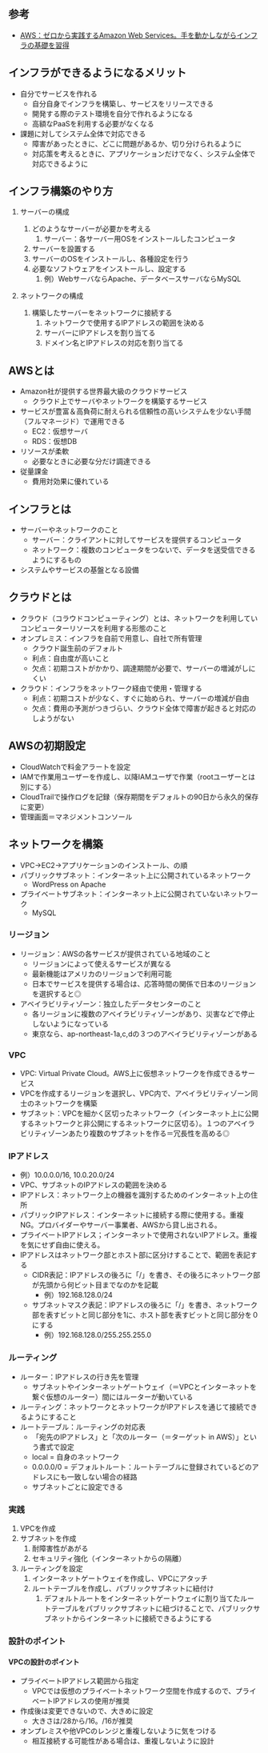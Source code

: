 ## 参考
- [AWS：ゼロから実践するAmazon Web Services。手を動かしながらインフラの基礎を習得](https://www.udemy.com/course/aws-and-infra/learn/lecture/14781780)

## インフラができるようになるメリット
- 自分でサービスを作れる
  - 自分自身でインフラを構築し、サービスをリリースできる
  - 開発する際のテスト環境を自分で作れるようになる
  - 高額なPaaSを利用する必要がなくなる
- 課題に対してシステム全体で対応できる
  - 障害があったときに、どこに問題があるか、切り分けられるように
  - 対応策を考えるときに、アプリケーションだけでなく、システム全体で対応できるように

## インフラ構築のやり方
1. サーバーの構成
   1. どのようなサーバーが必要かを考える
      1. サーバー：各サーバー用OSをインストールしたコンピュータ
   2. サーバーを設置する
   3. サーバーのOSをインストールし、各種設定を行う
   4. 必要なソフトウェアをインストールし、設定する
      1. 例）WebサーバならApache、データベースサーバならMySQL


2. ネットワークの構成
   1. 構築したサーバーをネットワークに接続する
      1. ネットワークで使用するIPアドレスの範囲を決める
      2. サーバーにIPアドレスを割り当てる
      3. ドメイン名とIPアドレスの対応を割り当てる

## AWSとは
- Amazon社が提供する世界最大級のクラウドサービス
  - クラウド上でサーバやネットワークを構築するサービス
- サービスが豊富＆高負荷に耐えられる信頼性の高いシステムを少ない手間（フルマネージド）で運用できる
  - EC2：仮想サーバ
  - RDS：仮想DB
- リソースが柔軟
  - 必要なときに必要な分だけ調達できる
- 従量課金
  - 費用対効果に優れている

## インフラとは
- サーバーやネットワークのこと
  - サーバー：クライアントに対してサービスを提供するコンピュータ
  - ネットワーク：複数のコンピュータをつないで、データを送受信できるようにするもの
- システムやサービスの基盤となる設備
  
## クラウドとは
- クラウド（コラウドコンピューティング）とは、ネットワークを利用していコンピューターリソースを利用する形態のこと
- オンプレミス：インフラを自前で用意し、自社で所有管理
  - クラウド誕生前のデフォルト
  - 利点：自由度が高いこと
  - 欠点：初期コストがかかり、調達期間が必要で、サーバーの増減がしにくい
- クラウド：インフラをネットワーク経由で使用・管理する
  - 利点：初期コストが少なく、すぐに始められ、サーバーの増減が自由
  - 欠点：費用の予測がつきづらい、クラウド全体で障害が起きると対応のしようがない

## AWSの初期設定
- CloudWatchで料金アラートを設定
- IAMで作業用ユーザーを作成し、以降IAMユーザで作業（rootユーザーとは別にする）
- CloudTrailで操作ログを記録（保存期間をデフォルトの90日から永久的保存に変更）
- 管理画面＝マネジメントコンソール

## ネットワークを構築
- VPC→EC2→アプリケーションのインストール、の順
- パブリックサブネット：インターネット上に公開されているネットワーク
  - WordPress on Apache
- プライベートサブネット：インターネット上に公開されていないネットワーク
  - MySQL

### リージョン
- リージョン：AWSの各サービスが提供されている地域のこと
  - リージョンによって使えるサービスが異なる
  - 最新機能はアメリカのリージョンで利用可能
  - 日本でサービスを提供する場合は、応答時間の関係で日本のリージョンを選択すると◎
- アベイラビリティゾーン：独立したデータセンターのこと
  - 各リージョンに複数のアベイラビリティゾーンがあり、災害などで停止しないようになっている
  - 東京なら、ap-northeast-1a,c,dの３つのアベイラビリティゾーンがある

### VPC
- VPC: Virtual Private Cloud。AWS上に仮想ネットワークを作成できるサービス
- VPCを作成するリージョンを選択し、VPC内で、アベイラビリティゾーン同士のネットワークを構築
- サブネット：VPCを細かく区切ったネットワーク（インターネット上に公開するネットワークと非公開にするネットワークに区切る）。１つのアベイラビリティゾーンあたり複数のサブネットを作る＝冗長性を高める◎

### IPアドレス
- 例）10.0.0.0/16, 10.0.20.0/24
- VPC、サブネットのIPアドレスの範囲を決める
- IPアドレス：ネットワーク上の機器を識別するためのインターネット上の住所
- パブリックIPアドレス：インターネットに接続する際に使用する。重複NG。プロバイダーやサーバー事業者、AWSから貸し出される。
- プライベートIPアドレス；インターネットで使用されないIPアドレス。重複を気にせず自由に使える。
- IPアドレスはネットワーク部とホスト部に区分けすることで、範囲を表記する
  - CIDR表記：IPアドレスの後ろに「/」を書き、その後ろにネットワーク部が先頭から何ビット目までなのかを記載
    - 例）192.168.128.0/24
  - サブネットマスク表記：IPアドレスの後ろに「/」を書き、ネットワーク部を表すビットと同じ部分を1に、ホスト部を表すビットと同じ部分を０にする
    - 例）192.168.128.0/255.255.255.0

### ルーティング
- ルーター：IPアドレスの行き先を管理
  - サブネットやインターネットゲートウェイ（＝VPCとインターネットを繋ぐ仮想のルーター）間にはルーターが動いている
- ルーティング：ネットワークとネットワークがIPアドレスを通じて接続できるようにすること
- ルートテーブル：ルーティングの対応表
  - 「宛先のIPアドレス」と「次のルーター（＝ターゲット in AWS）」という書式で設定
  - local = 自身のネットワーク
  - 0.0.0.0/0 = デフォルトルート：ルートテーブルに登録されているどのアドレスにも一致しない場合の経路
  - サブネットごとに設定できる

### 実践
1. VPCを作成
2. サブネットを作成
   1. 耐障害性があがる
   2. セキュリティ強化（インターネットからの隔離）
3. ルーティングを設定
   1. インターネットゲートウェイを作成し、VPCにアタッチ
   2. ルートテーブルを作成し、パブリックサブネットに紐付け
      1. デフォルトルートをインターネットゲートウェイに割り当てたルートテーブルをパブリックサブネットに紐づけることで、パブリックサブネットからインターネットに接続できるようにする

### 設計のポイント
#### VPCの設計のポイント
- プライベートIPアドレス範囲から指定
  - VPCでは仮想のプライベートネットワーク空間を作成するので、プライベートIPアドレスの使用が推奨
- 作成後は変更できないので、大きめに設定
  - 大きさは/28から/16。/16が推奨
- オンプレミスや他VPCのレンジと重複しないように気をつける
  - 相互接続する可能性がある場合は、重複しないように設計